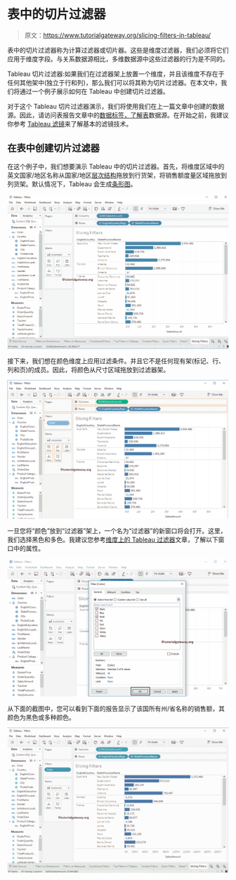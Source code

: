 # 表中的切片过滤器

> 原文：<https://www.tutorialgateway.org/slicing-filters-in-tableau/>

表中的切片过滤器称为计算过滤器或切片器。这些是维度过滤器，我们必须将它们应用于维度字段。与关系数据源相比，多维数据源中这些过滤器的行为是不同的。

Tableau 切片过滤器:如果我们在过滤器架上放置一个维度，并且该维度不存在于任何其他架中(独立于行和列)，那么我们可以将其称为切片过滤器。在本文中，我们将通过一个例子展示如何在 Tableau 中创建切片过滤器。

对于这个 Tableau 切片过滤器演示，我们将使用我们在上一篇文章中创建的数据源。因此，请访问表报告文章中的[数据标签，了解](https://www.tutorialgateway.org/data-labels-in-tableau-reports/)[表](https://www.tutorialgateway.org/tableau/)数据源。在开始之前，我建议你参考 [Tableau 滤镜](https://www.tutorialgateway.org/tableau-filters/)来了解基本的滤镜技术。

## 在表中创建切片过滤器

在这个例子中，我们想要演示 Tableau 中的切片过滤器。首先，将维度区域中的英文国家/地区名称从国家/地区[层次结构](https://www.tutorialgateway.org/hierarchies-in-tableau/)拖放到行货架，将销售额度量区域拖放到列货架。默认情况下，Tableau 会生成[条形图](https://www.tutorialgateway.org/bar-chart-in-tableau/)。

![Slicing Filters in Tableau 1](img/46c635fd6e9e2a4f39ca51b700f4c0aa.png)

接下来，我们想在颜色维度上应用过滤条件。并且它不是任何现有架(标记、行、列和页)的成员。因此，将颜色从尺寸区域拖放到过滤器架。

![Slicing Filters in Tableau 2](img/bd5a0564d10240333d3de380e73ef22f.png)

一旦您将“颜色”放到“过滤器”架上，一个名为“过滤器”的新窗口将会打开。这里，我们选择黑色和多色。我建议您参考[维度上的 Tableau 过滤器](https://www.tutorialgateway.org/tableau-filters-on-dimensions/)文章，了解以下窗口中的属性。

![Slicing Filters in Tableau 3](img/866bb2746fe541f7931be8530b5cbae6.png)

从下面的截图中，您可以看到下面的报告显示了该国所有州/省名称的销售额，其颜色为黑色或多种颜色。

![Slicing Filters in Tableau 4](img/6e19083937aa041b04c779749e5c7bbc.png)